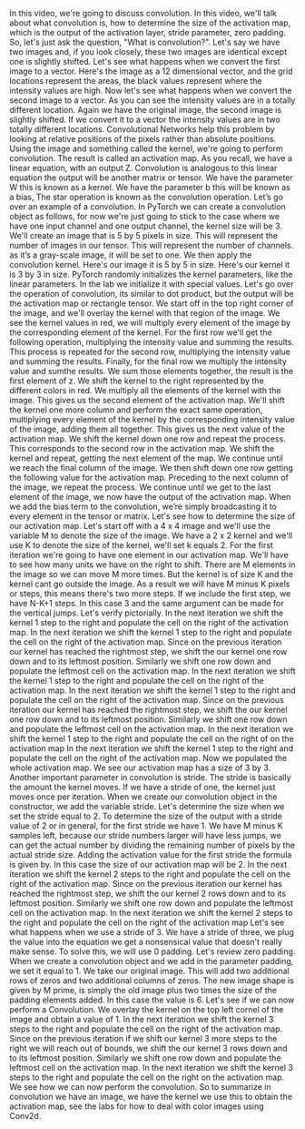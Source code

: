 In this video, we're going to discuss convolution. In this video, we'll talk about what convolution is, how to determine the size of the activation map, which is the output of the activation layer, stride parameter, zero padding. So, let's just ask the question, "What is convolution?". Let's say we have two images and, if you look closely, these two images are identical except one is slightly shifted. Let's see what happens when we convert the first image to a vector. Here's the image as a 12 dimensional vector, and the grid locations represent the areas, the black values represent where the intensity values are high. Now let's see what happens when we convert the second image to a vector. As you can see the intensity values are in a totally different location. Again we have the original image, the second image is slightly shifted. If we convert it to a vector the intensity values are in two totally different locations. Convolutional Networks help this problem by looking at relative positions of the pixels rather than absolute positions. Using the image and something called the kernel, we're going to perform convolution. The result is called an activation map. As you recall, we have a linear equation, with an output Z. Convolution is analogous to this linear equation the output will be another matrix or tensor. We have the parameter W this is known as a kernel. We have the parameter b this will be known as a bias, The star operation is known as the convolution operation. Let’s go over an example of a convolution. In PyTorch we can create a convolution object as follows, for now we're just going to stick to the case where we have one input channel and one output channel, the kernel size will be 3. We'll create an image that is 5 by 5 pixels in size. This will represent the number of images in our tensor. This will represent the number of channels. as it’s a gray-scale image, it will be set to one. We then apply the convolution kernel. Here's our image it is 5 by 5 in size. Here's our kernel it is 3 by 3 in size. PyTorch randomly initializes the kernel parameters, like the linear parameters. In the lab we initialize it with special values. Let's go over the operation of convolution, its similar to dot product, but the output will be the activation map or rectangle tensor. We start off in the top right corner of the image, and we'll overlay the kernel with that region of the image. We see the kernel values in red, we will multiply every element of the image by the corresponding element of the kernel. For the first row we'll get the following operation, multiplying the intensity value and summing the results. This process is repeated for the second row, multiplying the intensity value and summing the results. Finally, for the final row we multiply the intensity value and sumthe results. We sum those elements together, the result is the first element of z. We shift the kernel to the right represented by the different colors in red. We multiply all the elements of the kernel with the image. This gives us the second element of the activation map. We'll shift the kernel one more column and perform the exact same operation, multiplying every element of the kernel by the corresponding intensity value of the image, adding them all together. This gives us the next value of the activation map. We shift the kernel down one row and repeat the process. This corresponds to the second row in the activation map. We shift the kernel and repeat, getting the next element of the map. We continue until we reach the final column of the image. We then shift down one row getting the following value for the activation map. Preceding to the next column of the image, we repeat the process. We continue until we get to the last element of the image, we now have the output of the activation map. When we add the bias term to the convolution, we’re simply broadcasting it to every element in the tensor or matrix. Let's see how to determine the size of our activation map. Let's start off with a 4 x 4 image and we'll use the variable M to denote the size of the image. We have a 2 x 2 kernel and we'll use K to denote the size of the kernel, we'll set k equals 2. For the first iteration we're going to have one element in our activation map. We'll have to see how many units we have on the right to shift. There are M elements in the image so we can move M more times. But the kernel is of size K and the kernel cant go outside the image. As a result we will have M minus K pixels or steps, this means there's two more steps. If we include the first step, we have N-K+1 steps. In this case 3 and the same argument can be made for the vertical jumps. Let's verify pictorially. In the next iteration we shift the kernel 1 step to the right and populate the cell on the right of the activation map. In the next iteration we shift the kernel 1 step to the right and populate the cell on the right of the activation map. Since on the previous iteration our kernel has reached the rightmost step, we shift the our kernel one row down and to its leftmost position. Similarly we shift one row down and populate the leftmost cell on the activation map. In the next iteration we shift the kernel 1 step to the right and populate the cell on the right of the activation map. In the next iteration we shift the kernel 1 step to the right and populate the cell on the right of the activation map. Since on the previous iteration our kernel has reached the rightmost step, we shift the our kernel one row down and to its leftmost position. Similarly we shift one row down and populate the leftmost cell on the activation map. In the next iteration we shift the kernel 1 step to the right and populate the cell on the right of on the activation map In the next iteration we shift the kernel 1 step to the right and populate the cell on the right of the activation map. Now we populated the whole activation map. We see our activation map has a size of 3 by 3. Another important parameter in convolution is stride. The stride is basically the amount the kernel moves. If we have a stride of one, the kernel just moves once per iteration. When we create our convolution object in the constructor, we add the variable stride. Let's determine the size when we set the stride equal to 2. To determine the size of the output with a stride value of 2 or in general, for the first stride we have 1. We have M minus K samples left, because our stride numbers larger will have less jumps, we can get the actual number by dividing the remaining number of pixels by the actual stride size. Adding the activation value for the first stride the formula is given by. In this case the size of our activation map will be 2. In the next iteration we shift the kernel 2 steps to the right and populate the cell on the right of the activation map. Since on the previous iteration our kernel has reached the rightmost step, we shift the our kernel 2 rows down and to its leftmost position. Similarly we shift one row down and populate the leftmost cell on the activation map. In the next iteration we shift the kernel 2 steps to the right and populate the cell on the right of the activation map Let's see what happens when we use a stride of 3. We have a stride of three, we plug the value into the equation we get a nonsensical value that doesn't really make sense. To solve this, we will use 0 padding. Let's review zero padding. When we create a convolution object and we add in the parameter padding, we set it equal to 1. We take our original image. This will add two additional rows of zeros and two additional columns of zeros. The new image shape is given by M prime, is simply the old image plus two times the size of the padding elements added. In this case the value is 6. Let's see if we can now perform a Convolution. We overlay the kernel on the top left cornel of the image and obtain a value of 1. In the next iteration we shift the kernel 3 steps to the right and populate the cell on the right of the activation map. Since on the previous iteration if we shift our kernel 3 more steps to the right we will reach out of bounds, we shift the our kernel 3 rows down and to its leftmost position. Similarly we shift one row down and populate the leftmost cell on the activation map. In the next iteration we shift the kernel 3 steps to the right and populate the cell on the right on the activation map. We see how we can now perform the convolution. So to summarize in convolution we have an image, we have the kernel we use this to obtain the activation map, see the labs for how to deal with color images using Conv2d.
